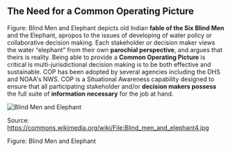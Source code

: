## The Need for a Common Operating Picture

Figure: Blind Men and Elephant depicts old Indian **fable of the Six Blind Men**
and the Elephant, apropos to the issues of developing of water policy or
collaborative decision making. Each stakeholder or decision maker views the
water “elephant” from their own **parochial perspective**, and argues that
theirs is reality. Being able to provide a **Common Operating Picture** is
critical is multi-jurisdictional decision making is to be both effective and
sustainable. COP has been adopted by several agencies including the DHS and
NOAA's NWS. COP is a Situational Awareness capability designed to ensure that
all participating stakeholder and/or **decision makers possess** the full suite
of **information necessary** for the job at hand.

![Blind Men and Elephant](https://upload.wikimedia.org/wikipedia/commons/0/07/Blind_men_and_elephant4.jpg)

Source: <https://commons.wikimedia.org/wiki/File:Blind_men_and_elephant4.jpg>

Figure: Blind Men and Elephant

